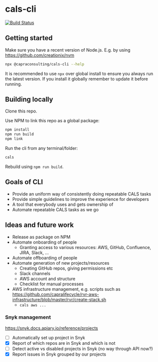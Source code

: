 # cals-cli

[![Build Status](https://jenkins.capra.tv/buildStatus/icon?job=cals-cli/master)](https://jenkins.capra.tv/job/cals-cli/job/master/)

## Getting started

Make sure you have a recent version of Node.js. E.g. by using
https://github.com/creationix/nvm

```bash
npx @capraconsulting/cals-cli --help
```

It is recommended to use `npx` over global install to ensure you
always run the latest version. If you install it globally remember
to update it before running.

## Building locally

Clone this repo.

Use NPM to link this repo as a global package:

```bash
npm install
npm run build
npm link
```

Run the cli from any terminal/folder:

```bash
cals
```

Rebuild using `npm run build`.

## Goals of CLI

* Provide an uniform way of consistently doing repeatable CALS tasks
* Provide simple guidelines to improve the experience for developers
* A tool that everybody uses and gets ownership of
* Automate repeatable CALS tasks as we go

## Ideas and future work

* Release as package on NPM
* Automate onboarding of people
  * Granting access to various resources: AWS, GitHub, Confluence, JIRA, Slack, ...
* Automate offboarding of people
* Automate generation of new projects/resources
  * Creating GitHub repos, giving permissions etc
  * Slack channels
  * AWS account and structure
  * Checklist for manual processes
* AWS infrastructure management, e.g. scripts such as https://github.com/capralifecycle/rvr-aws-infrastructure/blob/master/rvr/create-stack.sh
  * `cals aws ...`

### Snyk management

https://snyk.docs.apiary.io/reference/projects

- [ ] Automatically set up project in Snyk
- [x] Report of which repos are in Snyk and which is not
- [ ] Detect active vs disabled projects in Snyk (no way through API now?)
- [x] Report issues in Snyk grouped by our projects

